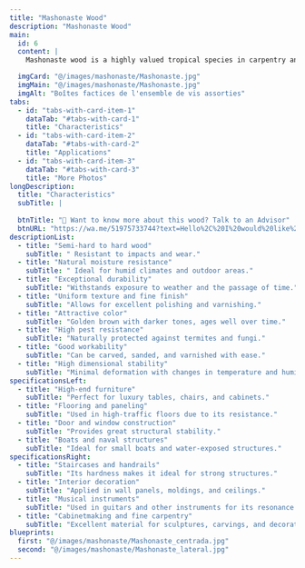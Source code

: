 ```yaml
---
title: "Mashonaste Wood"
description: "Mashonaste Wood"
main:
  id: 6
  content: |
    Mashonaste wood is a highly valued tropical species in carpentry and construction due to its strength, durability, and natural beauty. Its color ranges from golden brown to dark brown, with elegant grain patterns that give it an attractive finish. It is a dense and heavy wood, providing high resistance to moisture, insects, and fungi, making it an ideal choice for both indoor and outdoor applications.

  imgCard: "@/images/mashonaste/Mashonaste.jpg"
  imgMain: "@/images/mashonaste/Mashonaste.jpg"
  imgAlt: "Boîtes factices de l'ensemble de vis assorties"
tabs:
  - id: "tabs-with-card-item-1"
    dataTab: "#tabs-with-card-1"
    title: "Characteristics"
  - id: "tabs-with-card-item-2"
    dataTab: "#tabs-with-card-2"
    title: "Applications"
  - id: "tabs-with-card-item-3"
    dataTab: "#tabs-with-card-3"
    title: "More Photos"
longDescription:
  title: "Characteristics"
  subTitle: |
  
  btnTitle: "📲 Want to know more about this wood? Talk to an Advisor"
  btnURL: "https://wa.me/51975733744?text=Hello%2C%20I%20would%20like%20to%20know%20more%20about%20Mashonaste%20wood%20available%20at%20Cheaper%20Buy."
descriptionList:
  - title: "Semi-hard to hard wood"
    subTitle: " Resistant to impacts and wear."
  - title: "Natural moisture resistance"
    subTitle: " Ideal for humid climates and outdoor areas."
  - title: "Exceptional durability"
    subTitle: "Withstands exposure to weather and the passage of time."
  - title: "Uniform texture and fine finish"
    subTitle: "Allows for excellent polishing and varnishing."
  - title: "Attractive color"
    subTitle: "Golden brown with darker tones, ages well over time."
  - title: "High pest resistance"
    subTitle: "Naturally protected against termites and fungi."
  - title: "Good workability"
    subTitle: "Can be carved, sanded, and varnished with ease."
  - title: "High dimensional stability"
    subTitle: "Minimal deformation with changes in temperature and humidity."
specificationsLeft:
  - title: "High-end furniture"
    subTitle: "Perfect for luxury tables, chairs, and cabinets."
  - title: "Flooring and paneling"
    subTitle: "Used in high-traffic floors due to its resistance."
  - title: "Door and window construction"
    subTitle: "Provides great structural stability."
  - title: "Boats and naval structures"
    subTitle: "Ideal for small boats and water-exposed structures."
specificationsRight:
  - title: "Staircases and handrails"
    subTitle: "Its hardness makes it ideal for strong structures."
  - title: "Interior decoration"
    subTitle: "Applied in wall panels, moldings, and ceilings."
  - title: "Musical instruments"
    subTitle: "Used in guitars and other instruments for its resonance."
  - title: "Cabinetmaking and fine carpentry"
    subTitle: "Excellent material for sculptures, carvings, and decorative objects."
blueprints:
  first: "@/images/mashonaste/Mashonaste_centrada.jpg"
  second: "@/images/mashonaste/Mashonaste_lateral.jpg"
---
```

